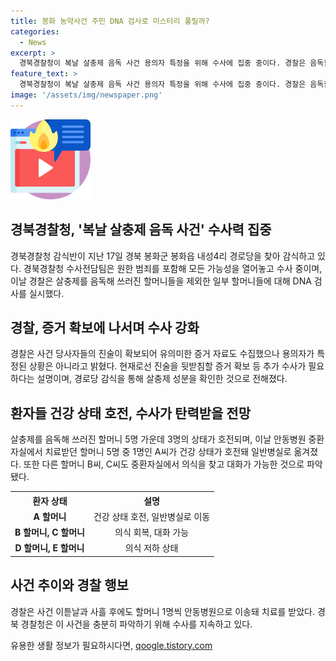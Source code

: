 ```yaml
---
title: 봉화 농약사건 주민 DNA 검사로 미스터리 풀릴까?
categories:
  - News
excerpt: >
  경북경찰청이 복날 살충제 음독 사건 용의자 특정을 위해 수사에 집중 중이다. 경찰은 음독할 떨 카페에서 DNA 검사를 실시하고, 여러 가능성과 유의미한 증거들을 조사 중이다. 현재 용의자 특정은 되지 않았지만, 특정을 위한 추가 수사가 필요하다고 전했다. 살충제를 음독한 할머니 중 3명의 상태가 호전되고, 수사가 탄력을 받을 것으로 전망된다. 사건 당일 커피를 마신 후 증상을 보인 할머니들 중 일부는 건강상태가 호전되고 있는 것으로 확인됐다.
feature_text: >
  경북경찰청이 복날 살충제 음독 사건 용의자 특정을 위해 수사에 집중 중이다. 경찰은 음독할 떨 카페에서 DNA 검사를 실시하고, 여러 가능성과 유의미한 증거들을 조사 중이다. 현재 용의자 특정은 되지 않았지만, 특정을 위한 추가 수사가 필요하다고 전했다. 살충제를 음독한 할머니 중 3명의 상태가 호전되고, 수사가 탄력을 받을 것으로 전망된다. 사건 당일 커피를 마신 후 증상을 보인 할머니들 중 일부는 건강상태가 호전되고 있는 것으로 확인됐다.
image: '/assets/img/newspaper.png'
---
```


<p><img src="/assets/img/news.png" alt="rentncar 속보" /></p>

<h2 data-ke-size="size26">경북경찰청, '복날 살충제 음독 사건' 수사력 집중</h2>

<p data-ke-size="size16">경북경찰청 감식반이 지난 17일 경북 봉화군 봉화읍 내성4리 경로당을 찾아 감식하고 있다. 경북경찰청 수사전담팀은 원한 범죄를 포함해 모든 가능성을 열어놓고 수사 중이며, 이날 경찰은 살충제를 음독해 쓰러진 할머니들을 제외한 일부 할머니들에 대해 DNA 검사를 실시했다.</p>

<h2 data-ke-size="size26">경찰, 증거 확보에 나서며 수사 강화</h2>

<p data-ke-size="size16">경찰은 사건 당사자들의 진술이 확보되어 유의미한 증거 자료도 수집했으나 용의자가 특정된 상황은 아니라고 밝혔다. 현재로선 진술을 뒷받침할 증거 확보 등 추가 수사가 필요하다는 설명이며, 경로당 감식을 통해 살충제 성분을 확인한 것으로 전해졌다.</p>

<h2 data-ke-size="size26">환자들 건강 상태 호전, 수사가 탄력받을 전망</h2>

<p data-ke-size="size16">살충제를 음독해 쓰러진 할머니 5명 가운데 3명의 상태가 호전되며, 이날 안동병원 중환자실에서 치료받던 할머니 5명 중 1명인 A씨가 건강 상태가 호전돼 일반병실로 옮겨졌다. 또한 다른 할머니 B씨, C씨도 중환자실에서 의식을 찾고 대화가 가능한 것으로 파악됐다.</p>

<table>
  <tr>
    <th><b>환자 상태</b></th>
    <th><b>설명</b></th>
  </tr>
  <tr>
    <td style="text-align: center; height: 17px;"><b>A 할머니</b></td>
    <td style="text-align: center; height: 17px;">건강 상태 호전, 일반병실로 이동</td>
  </tr>
  <tr>
    <td style="text-align: center;"><b>B 할머니, C 할머니</b></td>
    <td style="text-align: center;">의식 회복, 대화 가능</td>
  </tr>
  <tr>
    <td style="text-align: center;"><b>D 할머니, E 할머니</b></td>
    <td style="text-align: center;">의식 저하 상태</td>
  </tr>
</table>

<h2 data-ke-size="size26">사건 추이와 경찰 행보</h2>

<p data-ke-size="size16">경찰은 사건 이튿날과 사흘 후에도 할머니 1명씩 안동병원으로 이송돼 치료를 받았다. 경북 경찰청은 이 사건을 충분히 파악하기 위해 수사를 지속하고 있다.</p>
유용한 생활 정보가 필요하시다면, <a href="https://qoogle.tistory.com" rel="dofollow">qoogle.tistory.com</a>


